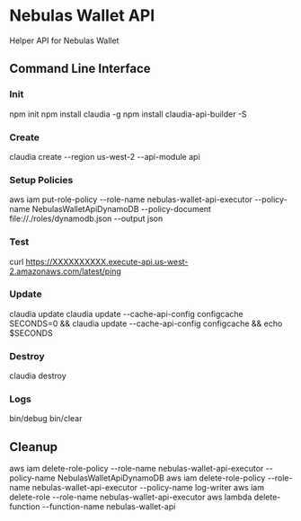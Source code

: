 # Nebulas Wallet API

Helper API for Nebulas Wallet

## Command Line Interface

### Init
npm init
npm install claudia -g
npm install claudia-api-builder -S

### Create
claudia create --region us-west-2 --api-module api

### Setup Policies
aws iam put-role-policy --role-name nebulas-wallet-api-executor --policy-name NebulasWalletApiDynamoDB --policy-document file://./roles/dynamodb.json --output json

### Test
curl https://XXXXXXXXXX.execute-api.us-west-2.amazonaws.com/latest/ping

### Update
claudia update
claudia update --cache-api-config configcache
SECONDS=0 && claudia update --cache-api-config configcache && echo $SECONDS

### Destroy
claudia destroy

### Logs
bin/debug
bin/clear

## Cleanup
aws iam delete-role-policy --role-name nebulas-wallet-api-executor --policy-name NebulasWalletApiDynamoDB
aws iam delete-role-policy --role-name nebulas-wallet-api-executor --policy-name log-writer
aws iam delete-role --role-name nebulas-wallet-api-executor
aws lambda delete-function --function-name nebulas-wallet-api
